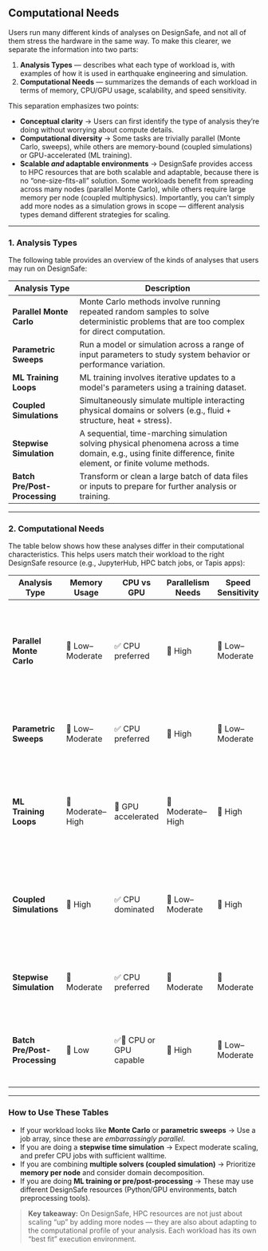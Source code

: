 ## Computational Needs

Users run many different kinds of analyses on DesignSafe, and not all of them stress the hardware in the same way. To make this clearer, we separate the information into two parts:

1. **Analysis Types** — describes what each type of workload is, with examples of how it is used in earthquake engineering and simulation.
2. **Computational Needs** — summarizes the demands of each workload in terms of memory, CPU/GPU usage, scalability, and speed sensitivity.

This separation emphasizes two points:

* **Conceptual clarity** → Users can first identify the type of analysis they’re doing without worrying about compute details.
* **Computational diversity** → Some tasks are trivially parallel (Monte Carlo, sweeps), while others are memory-bound (coupled simulations) or GPU-accelerated (ML training).
* **Scalable *and* adaptable environments** → DesignSafe provides access to HPC resources that are both scalable and adaptable, because there is no “one-size-fits-all” solution. Some workloads benefit from spreading across many nodes (parallel Monte Carlo), while others require large memory per node (coupled multiphysics). Importantly, you can’t simply add more nodes as a simulation grows in scope — different analysis types demand different strategies for scaling.

---

### 1. Analysis Types

The following table provides an overview of the kinds of analyses that users may run on DesignSafe:

| Analysis Type                 | Description                                                                                                                                                      |
| ----------------------------- | ---------------------------------------------------------------------------------------------------------------------------------------------------------------- |
| **Parallel Monte Carlo**      | Monte Carlo methods involve running repeated random samples to solve deterministic problems that are too complex for direct computation.                         |
| **Parametric Sweeps**         | Run a model or simulation across a range of input parameters to study system behavior or performance variation.                                                  |
| **ML Training Loops**         | ML training involves iterative updates to a model's parameters using a training dataset.                                                                         |
| **Coupled Simulations**       | Simultaneously simulate multiple interacting physical domains or solvers (e.g., fluid + structure, heat + stress).                                               |
| **Stepwise Simulation**       | A sequential, time-marching simulation solving physical phenomena across a time domain, e.g., using finite difference, finite element, or finite volume methods. |
| **Batch Pre/Post-Processing** | Transform or clean a large batch of data files or inputs to prepare for further analysis or training.                                                            |

---

### 2. Computational Needs

The table below shows how these analyses differ in their computational characteristics. This helps users match their workload to the right DesignSafe resource (e.g., JupyterHub, HPC batch jobs, or Tapis apps):

| Analysis Type                 | Memory Usage     | CPU vs GPU             | Parallelism Needs | Speed Sensitivity | Reason / Notes                                                                                                  |
| ----------------------------- | ---------------- | ---------------------- | ----------------- | ----------------- | --------------------------------------------------------------------------------------------------------------- |
| **Parallel Monte Carlo**      | 🔹 Low–Moderate  | ✅ CPU preferred        | 🔹 High           | 🔸 Low–Moderate   | Trivially parallel: each run is independent; minimal memory overhead, great for CPU clusters or grid computing. |
| **Parametric Sweeps**         | 🔹 Low–Moderate  | ✅ CPU preferred        | 🔹 High           | 🔸 Low–Moderate   | Like Monte Carlo, easily parallelized with little inter-process communication.                                  |
| **ML Training Loops**         | 🔸 Moderate–High | 🔴 GPU accelerated     | 🔹 Moderate–High  | 🔴 High           | GPU-accelerated for fast matrix ops; training requires high compute, memory usage depends on model size.        |
| **Coupled Simulations**       | 🔴 High          | ✅ CPU dominated        | 🔸 Low–Moderate   | 🔴 High           | Memory-intensive due to mesh/data exchange between solvers; limited parallelization unless domain-decomposed.   |
| **Stepwise Simulation**       | 🔸 Moderate      | ✅ CPU preferred        | 🔸 Moderate       | 🔸 Moderate       | Each step may use iterative solvers; memory builds with history data.                                           |
| **Batch Pre/Post-Processing** | 🔹 Low           | ✅🔴 CPU or GPU capable | 🔹 High           | 🔸 Low–Moderate   | Lightweight tasks like data cleaning, often highly parallel and not memory-intensive.                           |

---

### How to Use These Tables

* If your workload looks like **Monte Carlo** or **parametric sweeps** → Use a job array, since these are *embarrassingly parallel*.
* If you are doing a **stepwise time simulation** → Expect moderate scaling, and prefer CPU jobs with sufficient walltime.
* If you are combining **multiple solvers (coupled simulation)** → Prioritize **memory per node** and consider domain decomposition.
* If you are doing **ML training or pre/post-processing** → These may use different DesignSafe resources (Python/GPU environments, batch preprocessing tools).

> **Key takeaway:** On DesignSafe, HPC resources are not just about scaling “up” by adding more nodes — they are also about adapting to the computational profile of your analysis. Each workload has its own “best fit” execution environment.
